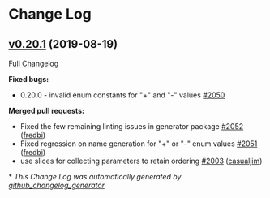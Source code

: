 # Change Log

## [v0.20.1](https://github.com/ssfilatov/go-swagger/tree/v0.20.1) (2019-08-19)
[Full Changelog](https://github.com/ssfilatov/go-swagger/compare/v0.20.0...v0.20.1)

**Fixed bugs:**

- 0.20.0 - invalid enum constants for "+" and "-" values [\#2050](https://github.com/ssfilatov/go-swagger/issues/2050)

**Merged pull requests:**

- Fixed the few remaining linting issues in generator package [\#2052](https://github.com/ssfilatov/go-swagger/pull/2052) ([fredbi](https://github.com/fredbi))
- Fixed regression on name generation for "+" or "-" enum values [\#2051](https://github.com/ssfilatov/go-swagger/pull/2051) ([fredbi](https://github.com/fredbi))
- use slices for collecting parameters to retain ordering [\#2003](https://github.com/ssfilatov/go-swagger/pull/2003) ([casualjim](https://github.com/casualjim))

\* *This Change Log was automatically generated by [github_changelog_generator](https://github.com/skywinder/Github-Changelog-Generator)*
